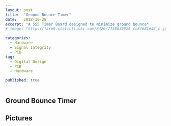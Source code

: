 ```yaml
---
layout: post
title:  "Ground Bounce Timer"
date:   2018-10-28
excerpt: "A 555 Timer Board designed to minimize ground bounce"
# image: "http://farm9.staticflickr.com/8426/7758832526_cc8f681e48_c.jpg"

categories:
  - Hardware
  - Signal Integrity
  - PCB
tag:
  - Digital Design
  - PCB
  - Hardware

published: true
---
```

## Ground Bounce Timer

## Pictures

